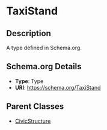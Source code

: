 # TaxiStand

## Description
A type defined in Schema.org.

## Schema.org Details
- **Type**: Type
- **URI**: https://schema.org/TaxiStand

## Parent Classes
- [CivicStructure](../CivicStructure.md)

